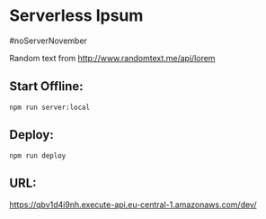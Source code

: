 # Serverless Ipsum 

  #noServerNovember

Random text from http://www.randomtext.me/api/lorem 

## Start Offline:

``` 
npm run server:local
```

## Deploy:

```
npm run deploy
```

## URL: 
https://qbv1d4i9nh.execute-api.eu-central-1.amazonaws.com/dev/ 